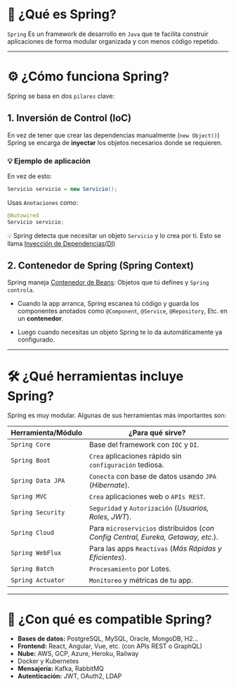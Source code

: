 # 🌱 ¿Qué es Spring?

`Spring` Es un framework de desarrollo en `Java` que te facilita construir aplicaciones de forma modular organizada y con menos código repetido.

---

# ⚙️ ¿Cómo funciona Spring?

Spring se basa en dos `pilares` clave:

##  1. Inversión de Control (IoC)
En vez de tener que crear las dependencias manualmente (`new Object()`) Spring se encarga de **inyectar** los objetos necesarios donde se requieren.

### 💡 Ejemplo de aplicación
En vez de esto:
```java
Servicio servicio = new Servicio();
```
Usas `Anotaciones` como:
```java
@Autowired
Servicio servicio;
```
💡 Spring detecta que necesitar un objeto `Servicio` y lo crea por ti. Esto se llama [Inyección de Dependencias(DI)](/00_INTRODUCCIÓN/02_Definiciones/01_InyecciónDeDependencias.md)



## 2. Contenedor de Spring (Spring Context)
Spring maneja [Contenedor de Beans](/00_INTRODUCCIÓN/02_Definiciones/02_ContenedorDeBeans.md): Objetos que tú defines y `Spring controla`.

- Cuando la app arranca, Spring escanea tú código y guarda los componentes anotados como `@Component`, `@Service`, `@Repository`, Etc. en un **contenedor**.

- Luego cuando necesitas un objeto Spring te lo da automáticamente ya configurado.

---

# 🛠️ ¿Qué herramientas incluye Spring?

Spring es muy modular. Algunas de sus herramientas más importantes son:

| **Herramienta/Módulo** | **¿Para qué sirve?** |
|----------------|-----------------------------|
| `Spring Core` | Base del framework con `IOC` y `DI`. |
| `Spring Boot` | `Crea` aplicaciones rápido sin `configuración` tediosa. |
| `Spring Data JPA` | `Conecta` con base de datos usando `JPA` (_Hibernate_). |
| `Spring MVC` | `Crea` aplicaciones web o `APIs REST`. |
| `Spring Security` | `Seguridad` y `Autorización` (_Usuarios, Roles, JWT_). |
| `Spring Cloud` | Para `microservicios` distribuidos (_con Config Central, Eureka, Getaway, etc._). |
| `Spring WebFlux` | Para las apps `Reactivas` (_Más Rápidas y Eficientes_). |
| `Spring Batch` | `Procesamiento` por Lotes. |
| `Spring Actuator` | `Monitoreo` y métricas de tu app. |

---

# 🤝 ¿Con qué es compatible Spring?

- **Bases de datos:** PostgreSQL, MySQL, Oracle, MongoDB, H2...
- **Frontend:** React, Angular, Vue, etc. (con APIs REST o GraphQL)
- **Nube:** AWS, GCP, Azure, Heroku, Railway
- Docker y Kubernetes
- **Mensajería:** Kafka, RabbitMQ
- **Autenticación:** JWT, OAuth2, LDAP
